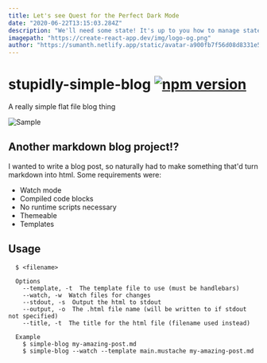 ```yaml
---
title: Let's see Quest for the Perfect Dark Mode
date: "2020-06-22T13:15:03.284Z"
description: "We'll need some state! It's up to you how to manage state, but in this example, we'll use React context."
imagepath: "https://create-react-app.dev/img/logo-og.png"
author: "https://sumanth.netlify.app/static/avatar-a900fb7f56d08d8331e5b8b67b1a09f7.png"
---
```



# stupidly-simple-blog [![npm version](https://badge.fury.io/js/stupidly-simple-blog.svg)](https://badge.fury.io/js/stupidly-simple-blog)

A really simple flat file blog thing

![Sample](https://cloud.githubusercontent.com/assets/175278/22441507/9525f26c-e72f-11e6-877e-67b83101c1a7.gif)

## Another markdown blog project!?
I wanted to write a blog post, so naturally had to make something that'd turn markdown into html. Some requirements were:

* Watch mode
* Compiled code blocks
* No runtime scripts necessary
* Themeable
* Templates

## Usage
```
  $ <filename>

  Options
    --template, -t  The template file to use (must be handlebars)
    --watch, -w  Watch files for changes
    --stdout, -s  Output the html to stdout
    --output, -o  The .html file name (will be written to if stdout not specified)
    --title, -t  The title for the html file (filename used instead)

  Example
    $ simple-blog my-amazing-post.md
    $ simple-blog --watch --template main.mustache my-amazing-post.md
```